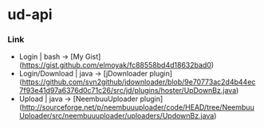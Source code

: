 # ud-api

### Link
+ Login | bash -> [My Gist] (https://gist.github.com/elmoyak/fc88558bd4d18632bad0)
+ Login/Download | java -> [jDownloader plugin] (https://github.com/svn2github/jdownloader/blob/9e70773ac2d4b44ec7f93e41d97a6376d0c71c26/src/jd/plugins/hoster/UpDownBz.java)
+ Upload | java -> [NeembuuUploader plugin] (http://sourceforge.net/p/neembuuuploader/code/HEAD/tree/NeembuuUploader/src/neembuuuploader/uploaders/UpdownBz.java)

